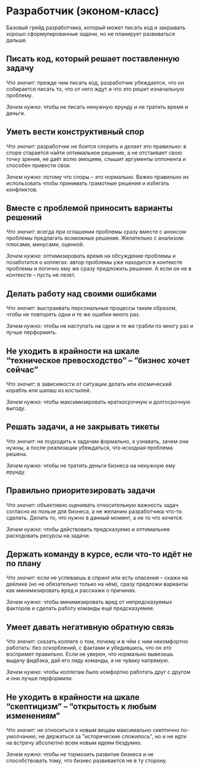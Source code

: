 # Разработчик (эконом-класс)

Базовый грейд разработчика, который может писать код и закрывать
 хорошо сформулированные задачи, но не планирует развиваться дальше.

## Писать код, который решает поставленную задачу

*Что значит*: прежде чем писать код, разработчик убеждается, что он
 собирается писать то, что от него ждут и что это
 решит изначальную проблему.

*Зачем нужно*: чтобы не писать ненужную ерунду и не тратить
 время и деньги.

## Уметь вести конструктивный спор

*Что значит*: разработчик не боится спорить и делает это правильно:
 в споре старается найти оптимальное решение, а не отстаивает свою
 точку зрения, не даёт волю эмоциям, слышит аргументы оппонента
 и способен привести свои.

*Зачем нужно*: потому что споры – это нормально. Важно правильно их
 использовать чтобы принимать грамотные решения и избегать конфликтов.

## Вместе с проблемой приносить варианты решений

*Что значит*: всегда при оглашении проблемы сразу вместе с анонсом
 проблемы предлагать возможные решения. Желательно с анализом:
 плюсами, минусами, оценкой.

*Зачем нужно*: оптимизировать время на обсуждение проблемы и
 позаботится о коллегах: автор проблемы уже находится в контексте
 проблемы и логично ему же сразу предложить решения. А если он
 не в контексте – пусть не лезет.

## Делать работу над своими ошибками

*Что значит*: выстраивать персональные процессы таким образом,
 чтобы не повторять одни и те же ошибки много раз.

*Зачем нужно*: чтобы не наступать на одни и те же грабли
 по многу раз и лучше перформить.

## Не уходить в крайности на шкале “техническое превосходство” – ”бизнес хочет сейчас”

*Что значит*: в зависимости от ситуации делать или космический корабль
 или шалаш из костылей.

*Зачем нужно*: чтобы максимизировать краткосрочную и
 долгосрочную выгоду.

## Решать задачи, а не закрывать тикеты

*Что значит*: не подходить к задачам формально, а узнавать, зачем они
 нужны, а после реализации убеждаться, что исходная проблема решена.

*Зачем нужно*: чтобы не тратить деньги бизнеса на ненужную ему ерунду.

## Правильно приоритезировать задачи

*Что значит*: объективно оценивать относительную важность задач
 согласно их пользе для бизнеса, а не желанию разработчика что-то
 сделать. Делать то, что нужно в данный момент, а не то что хочется.

*Зачем нужно*: чтобы действовать предсказуемо и
 оптимальнее расходовать ресурсы на задачи.

## Держать команду в курсе, если что-то идёт не по плану

*Что значит*: если не успеваешь в спринт или есть опасения – скажи
 на дейлике (но не обязательно только на нём), сразу предложи варианты
 как минимизировать вред и расскажи о причинах.

*Зачем нужно*: чтобы минимизировать вред от непредсказуемых факторов
 и сделать работу команды ещё предсказуемее.

## Умеет давать негативную обратную связь

*Что значит*: сказать коллеге о том, почему и в чём с ним некомфортно
 работать: без оскорблений, с фактами и убедившись, что он это
 воспримет правильно. Если не уверен, что нормально вывезешь выдачу
 фидбэка, дай его лиду команды, а не чуваку напрямую.

*Зачем нужно*: чтобы коллегам было комфортно работать друг с другом
 и они лучше перформили.

## Не уходить в крайности на шкале “скептицизм” – ”открытость к любым изменениям”

*Что значит*: не относиться к новым вещам максимально скептично
 по-умолчанию, не держаться за "исторические сложилось", но и не идти
 на встречу абсолютно всем новым идеям бездумно.

*Зачем нужно*: чтобы не тормозить развитие бизнеса и не
 способствовать тому, что бизнес развивается не в ту сторону.
